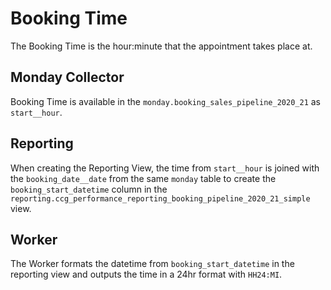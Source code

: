 # Booking Time

The Booking Time is the hour:minute that the appointment 
takes place at.

## Monday Collector

Booking Time is available in the `monday.booking_sales_pipeline_2020_21`
as `start__hour`.

## Reporting

When creating the Reporting View, the time from `start__hour` is joined
with the `booking_date__date` from the same `monday` table to create the 
`booking_start_datetime` column in the `reporting.ccg_performance_reporting_booking_pipeline_2020_21_simple` view.

## Worker

The Worker formats the datetime from `booking_start_datetime` in the reporting
view and outputs the time in a 24hr format with `HH24:MI`. 
